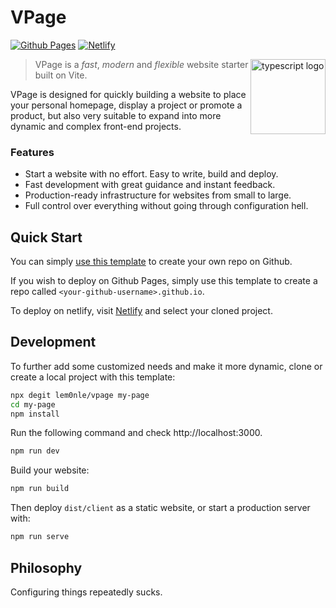 # VPage
[![Github Pages](https://img.shields.io/badge/pages-passing-brightgreen)](https://lem0nle.github.io/vpage)
[![Netlify](https://img.shields.io/netlify/233f23d5-ac09-41e0-81ea-918eb6f5c744)](https://vpage.netlify.app)

<img align="right" src="https://vitejs.dev/logo.svg" height="120px" alt="typescript logo">

> VPage is a _fast_, _modern_ and _flexible_ website starter built on Vite.

VPage is designed for quickly building a website to place your personal homepage, display a project or promote a product, 
but also very suitable to expand into more dynamic and complex front-end projects.

### Features
* Start a website with no effort. Easy to write, build and deploy.
* Fast development with great guidance and instant feedback.
* Production-ready infrastructure for websites from small to large.
* Full control over everything without going through configuration hell.

## Quick Start
You can simply [use this template](https://github.com/lem0nle/vpage/generate) to create your own repo on Github.

If you wish to deploy on Github Pages, simply use this template to create a repo called `<your-github-username>.github.io`. 

To deploy on netlify, visit [Netlify](https://app.netlify.com/start) and select your cloned project. 

## Development
To further add some customized needs and make it more dynamic, clone or create a local project with this template:

```bash
npx degit lem0nle/vpage my-page
cd my-page
npm install
```

Run the following command and check http://localhost:3000.
```bash
npm run dev
```

Build your website:
```bash
npm run build
```

Then deploy `dist/client` as a static website, or start a production server with:
```bash
npm run serve
```

## Philosophy
Configuring things repeatedly sucks.
